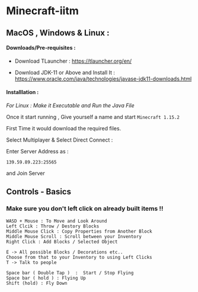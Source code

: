 # Minecraft-iitm

## MacOS , Windows & Linux : 

#### Downloads/Pre-requisites : 

- Download TLauncher : https://tlauncher.org/en/ 

- Download JDK-11 or Above and Install It : https://www.oracle.com/java/technologies/javase-jdk11-downloads.html

#### Installlation :

*For Linux : Make it Executable and Run the Java File*

Once it start running , Give yourself a name and start `Minecraft 1.15.2` 

First Time it would download the required files.

Select Multiplayer & Select Direct Connect : 

Enter Server Address as : 

`139.59.89.223:25565`

and Join Server 

## Controls - Basics

### Make sure you don't left click on already built items !!

```
WASD + Mouse : To Move and Look Around 
Left Clcik : Throw / Destory Blocks
Middle Mouse Click : Copy Properties from Another Block
Middle Mouse Scroll : Scroll between your Inventory 
Right Click : Add Blocks / Selected Object 

E -> All possible Blocks / Decorations etc.. 
Choose from that to your Inventory to using Left Clicks 
T -> Talk to people

Space bar ( Double Tap )  :  Start / Stop Flying 
Space bar ( hold ) : Flying Up 
Shift (hold) : Fly Down
```
